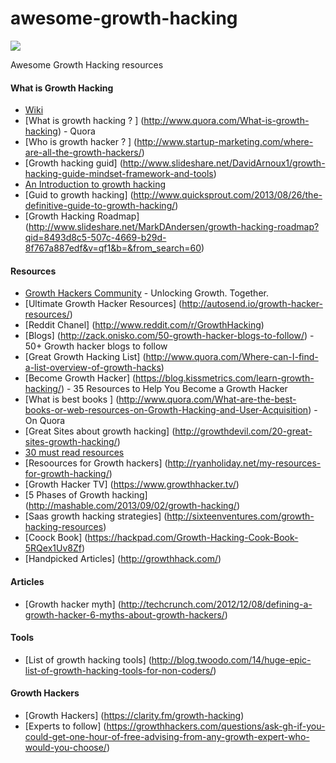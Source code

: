 # awesome-growth-hacking

![](https://invoicewave.com/images/growth_hacking.jpg)


Awesome Growth Hacking resources

#### What is Growth Hacking
* [Wiki](http://en.wikipedia.org/wiki/Growth_hacking) 
* [What is growth hacking ? ] (http://www.quora.com/What-is-growth-hacking) - Quora
* [Who is growth hacker ? ] (http://www.startup-marketing.com/where-are-all-the-growth-hackers/)
* [Growth hacking guid] (http://www.slideshare.net/DavidArnoux1/growth-hacking-guide-mindset-framework-and-tools)
* [An Introduction to growth hacking](http://blog.clarity.fm/an-introduction-to-growth-hacking-3-quotes-to-explain-the-future-of-marketing/)
* [Guid to growth hacking] (http://www.quicksprout.com/2013/08/26/the-definitive-guide-to-growth-hacking/)
* [Growth Hacking Roadmap] (http://www.slideshare.net/MarkDAndersen/growth-hacking-roadmap?qid=8493d8c5-507c-4669-b29d-8f767a887edf&v=qf1&b=&from_search=60)
 
#### Resources
* [Growth Hackers Community](https://growthhackers.com/) - Unlocking Growth. Together.
* [Ultimate Growth Hacker Resources] (http://autosend.io/growth-hacker-resources/)
* [Reddit Chanel] (http://www.reddit.com/r/GrowthHacking)
* [Blogs] (http://zack.onisko.com/50-growth-hacker-blogs-to-follow/) - 50+ Growth hacker blogs to follow
* [Great Growth Hacking List] (http://www.quora.com/Where-can-I-find-a-list-overview-of-growth-hacks)
* [Become Growth Hacker] (https://blog.kissmetrics.com/learn-growth-hacking/) - 35 Resources to Help You Become a Growth Hacker
* [What is best books ] (http://www.quora.com/What-are-the-best-books-or-web-resources-on-Growth-Hacking-and-User-Acquisition) - On Quora
* [Great Sites about growth hacking] (http://growthdevil.com/20-great-sites-growth-hacking/)
* [30 must read resources](http://writtent.com/blog/30-must-read-growth-hacking-resources-digital-marketers/)
* [Resoources for Growth hackers] (http://ryanholiday.net/my-resources-for-growth-hacking/)
* [Growth Hacker TV] (https://www.growthhacker.tv/)
* [5 Phases of Growth hacking] (http://mashable.com/2013/09/02/growth-hacking/)
* [Saas growth hacking strategies] (http://sixteenventures.com/growth-hacking-resources)
* [Coock Book] (https://hackpad.com/Growth-Hacking-Cook-Book-5RQex1Uv8Zf)
* [Handpicked Articles] (http://growthhack.com/)

#### Articles
* [Growth hacker myth] (http://techcrunch.com/2012/12/08/defining-a-growth-hacker-6-myths-about-growth-hackers/)

#### Tools 
* [List of growth hacking tools] (http://blog.twoodo.com/14/huge-epic-list-of-growth-hacking-tools-for-non-coders/)

#### Growth Hackers 
* [Growth Hackers] (https://clarity.fm/growth-hacking)
* [Experts to follow] (https://growthhackers.com/questions/ask-gh-if-you-could-get-one-hour-of-free-advising-from-any-growth-expert-who-would-you-choose/)



 
